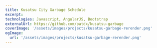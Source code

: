 ```yaml
---
title: Kusatsu City Garbage Schedule
excerpt:
technologies: Javascript, AngularJS, Bootstrap
externalUrl: https://github.com/patdx/kusatsu-garbage
coverImage: '/assets/images/projects/kusatsu-garbage-rerender.png'
ogImage:
  url: '/assets/images/projects/kusatsu-garbage-rerender.png'
---
```

